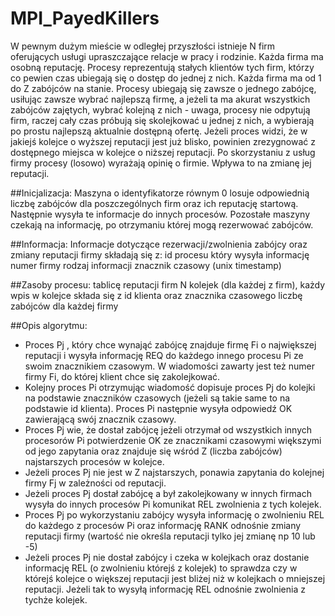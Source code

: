 # MPI_PayedKillers

W pewnym dużym mieście w odległej przyszłości istnieje N firm oferujących usługi upraszczające relacje w pracy i rodzinie. Każda firma ma osobną reputację. Procesy reprezentują stałych klientów tych firm, którzy co pewien czas ubiegają się o dostęp do jednej z nich. Każda firma ma od 1 do Z zabójców na stanie. Procesy ubiegają się zawsze o jednego zabójcę, usiłując zawsze wybrać najlepszą firmę, a jeżeli ta ma akurat wszystkich zabójców zajętych, wybrać kolejną z nich - uwaga, procesy nie odpytują firm, raczej cały czas próbują się skolejkować u jednej z nich, a wybierają po prostu najlepszą aktualnie dostępną ofertę. Jeżeli proces widzi, że w jakiejś kolejce o wyższej reputacji jest już blisko, powinien zrezygnować z dostępnego miejsca w kolejce o niższej reputacji. Po skorzystaniu z usług firmy procesy (losowo) wyrażają opinię o firmie. Wpływa to na zmianę jej reputacji.

##Inicjalizacja:
Maszyna o identyfikatorze równym 0 losuje odpowiednią liczbę zabójców dla poszczególnych firm oraz ich reputację startową. Następnie wysyła te informacje do innych procesów. Pozostałe maszyny czekają na informację, po otrzymaniu której mogą rezerwować zabójców.

##Informacja:
Informacje dotyczące rezerwacji/zwolnienia zabójcy oraz zmiany reputacji firmy składają się z:
id procesu który wysyła informację
numer firmy
rodzaj informacji
znacznik czasowy (unix timestamp)

##Zasoby procesu:
tablicę reputacji firm
N kolejek (dla każdej z firm), każdy wpis w kolejce składa się z id klienta oraz znacznika czasowego
liczbę zabójców dla każdej firmy

##Opis algorytmu:
- Proces Pj , który chce wynająć zabójcę znajduje firmę Fi o największej reputacji i wysyła informację REQ do każdego innego procesu Pi ze swoim znacznikiem czasowym. W wiadomości zawarty jest też numer firmy Fi, do której klient chce się zakolejkować.
- Kolejny proces Pi otrzymując wiadomość dopisuje proces Pj do kolejki na podstawie znaczników czasowych (jeżeli są takie same to na podstawie id klienta). Proces Pi następnie wysyła odpowiedź OK zawierającą swój znacznik czasowy.
- Proces Pj wie, że dostał zabójcę jeżeli otrzymał od wszystkich innych procesorów Pi potwierdzenie OK ze znacznikami czasowymi większymi od jego zapytania oraz znajduje się wśród Z (liczba zabójców) najstarszych procesów w kolejce.
- Jeżeli proces Pj nie jest w Z najstarszych, ponawia zapytania do kolejnej firmy Fj w zależności od reputacji.
- Jeżeli proces Pj dostał zabójcę a był zakolejkowany w innych firmach wysyła do innych procesów Pi komunikat REL zwolnienia z tych kolejek.
- Proces Pj po wykorzystaniu zabójcy wysyła informację o zwolnieniu  REL do każdego z procesów Pi oraz informację RANK odnośnie zmiany reputacji firmy (wartość nie określa reputacji tylko jej zmianę np 10 lub -5)
- Jeżeli proces Pj nie dostał zabójcy i czeka w kolejkach oraz dostanie informację REL (o zwolnieniu którejś z kolejek) to sprawdza czy w którejś kolejce o większej reputacji jest bliżej niż w kolejkach o mniejszej reputacji. Jeżeli tak to wysyłą informację REL odnośnie zwolnienia z tychże kolejek.
